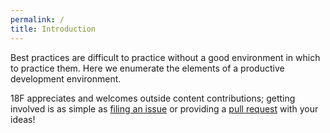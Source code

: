 ```yaml
---
permalink: /
title: Introduction
---
```

Best practices are difficult to practice without a good environment in which to practice them. 
Here we enumerate the elements of a productive development environment.

18F appreciates and welcomes outside content contributions; getting involved is as simple as [filing an issue](https://github.com/18F/dev-environment/issues) or providing a [pull request](https://github.com/18F/dev-environment/pulls?q=is%3Apr+author%3Ajohnscancella+is%3Aclosed) with your ideas!
